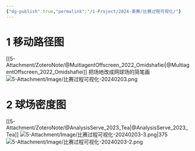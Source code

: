 ```yaml
---
{"dg-publish":true,"permalink":"/1-Project/2024-美赛/比赛过程可视化/"}
---
```


# 1 移动路径图
[[5-Attachment/ZoteroNote/@MultiagentOffscreen_2022_Omidshafiei\|@MultiagentOffscreen_2022_Omidshafiei]]
把场地改成网球场的简笔画
![5-Attachment/Image/比赛过程可视化-20240203.png](/img/user/5-Attachment/Image/%E6%AF%94%E8%B5%9B%E8%BF%87%E7%A8%8B%E5%8F%AF%E8%A7%86%E5%8C%96-20240203.png)
# 2 球场密度图
[[5-Attachment/ZoteroNote/@AnalysisServe_2023_Tea\|@AnalysisServe_2023_Tea]]
![5-Attachment/Image/比赛过程可视化-20240203-3.png|375](/img/user/5-Attachment/Image/%E6%AF%94%E8%B5%9B%E8%BF%87%E7%A8%8B%E5%8F%AF%E8%A7%86%E5%8C%96-20240203-3.png)
![5-Attachment/Image/比赛过程可视化-20240203-2.png](/img/user/5-Attachment/Image/%E6%AF%94%E8%B5%9B%E8%BF%87%E7%A8%8B%E5%8F%AF%E8%A7%86%E5%8C%96-20240203-2.png)